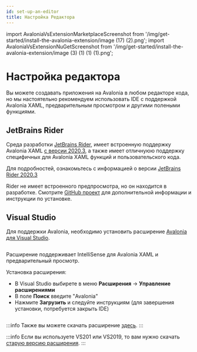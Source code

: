 ```yaml
---
id: set-up-an-editor
title: Настройка Редактора
---
```


import AvaloniaVsExtensionMarketplaceScreenshot from '/img/get-started/install-the-avalonia-extension/image (17) (2).png';
import AvaloniaVsExtensionNuGetScreenshot from '/img/get-started/install-the-avalonia-extension/image (3) (1) (1) (1).png';

# Настройка редактора

Вы можете создавать приложения на Avalonia в любом редакторе кода, но мы настоятельно рекомендуем использовать IDE с поддержкой Avalonia XAML, предварительным просмотром и другими полеными функциями.

## JetBrains Rider


Среда разработки [JetBrains Rider](https://www.jetbrains.com/rider/), имеет встроенную поддержку Avalonia XAML [с версии 2020.3](https://www.jetbrains.com/rider/whatsnew/2020-3/#version-2020-3-avalonia-support), а также имеет отличнуюю поддержку специфичных для Avalonia XAML функций и пользовательского кода.

Для подробностей, ознакомьтесь с информацией о версии [JetBrains Rider 2020.3](https://www.jetbrains.com/rider/whatsnew/2020-3/#version-2020-3-avalonia-support)

Rider не имеет встроенного предпросмотра, но он находится в разработке. Смотрите [GitHub проект](https://github.com/ForNeVeR/AvaloniaRider) для дополнительной информации и инструкции по установке.

## Visual Studio

Для поддержки Avalonia, необходимо установить расширение [Avalonia для Visual Studio](https://marketplace.visualstudio.com/items?itemName=AvaloniaTeam.AvaloniaVS).

<img className="center" src={AvaloniaVsExtensionMarketplaceScreenshot} alt="" />

Расширение поддерживает IntelliSense для Avalonia XAML и предварительный просмотр.

Установка расширения:

- В Visual Studio выбирете в меню **Расширения** -> **Управление расширениями**
- В поле **Поиск** введите "Avalonia"
- Нажмите **Загрузить** и следуйте инструкциям (для завершения установки, потребуется закрыть IDE)

<img className="center" src={AvaloniaVsExtensionNuGetScreenshot} alt="" />

:::info
Также вы можете скачать расширение [здесь](https://marketplace.visualstudio.com/items?itemName=AvaloniaTeam.AvaloniaVS).
:::

:::info
Если вы используете VS201 или VS2019, то вам нужно скачать [старую версию расширения](https://marketplace.visualstudio.com/items?itemName=AvaloniaTeam.AvaloniaforVisualStudio).
:::
